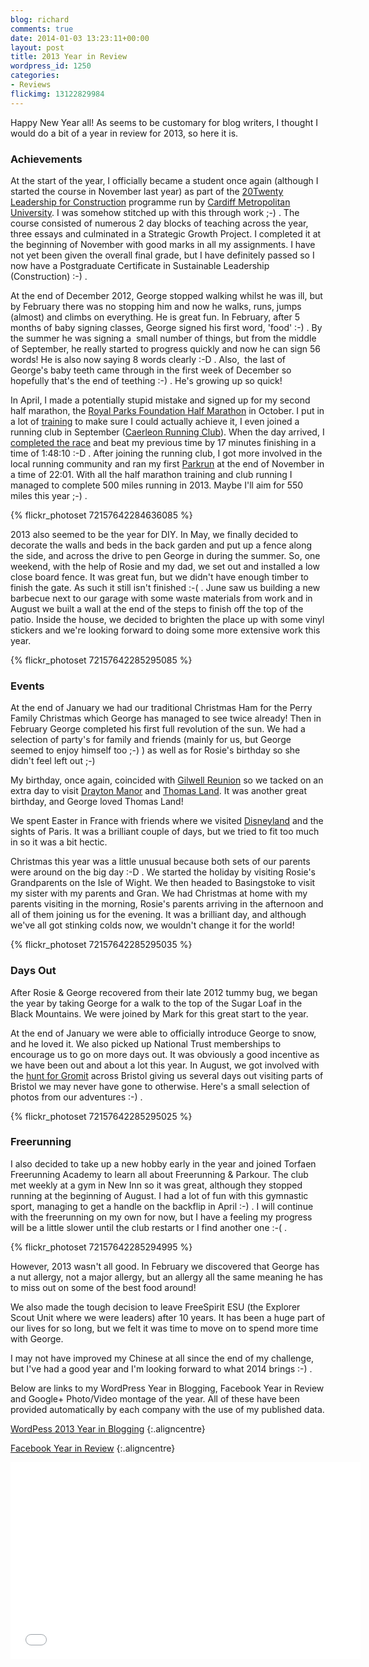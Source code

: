 ```yaml
---
blog: richard
comments: true
date: 2014-01-03 13:23:11+00:00
layout: post
title: 2013 Year in Review
wordpress_id: 1250
categories:
- Reviews
flickimg: 13122829984
---
```


Happy New Year all! As seems to be customary for blog writers, I thought I would do a bit of a year in review for 2013,
so here it is.

### Achievements

At the start of the year, I officially became a student once again (although I started the course in November last year)
as part of the [20Twenty Leadership for Construction][2020] programme run by [Cardiff Metropolitan University][cmet]. I
was somehow stitched up with this through work ;-) . The course consisted of numerous 2 day blocks of teaching across the
year, three essays and culminated in a Strategic Growth Project. I completed it at the beginning of November with good
marks in all my assignments. I have not yet been given the overall final grade, but I have definitely passed so I now have
a Postgraduate Certificate in Sustainable Leadership (Construction) :-) .

At the end of December 2012, George stopped walking whilst he was ill, but by February there was no stopping him and now
he walks, runs, jumps (almost) and climbs on everything. He is great fun. In February, after 5 months of baby signing
classes, George signed his first word, 'food' :-) . By the summer he was signing a  small number of things, but from the
middle of September, he really started to progress quickly and now he can sign 56 words! He is also now saying 8 words
clearly :-D . Also,  the last of George's baby teeth came through in the first week of December so hopefully that's the
end of teething :-) . He's growing up so quick!

In April, I made a potentially stupid mistake and signed up for my second half marathon, the [Royal Parks Foundation Half Marathon][rpf]
in October. I put in a lot of [training][50] to make sure I could actually achieve it, I even joined a running club in
September ([Caerleon Running Club][crc]). When the day arrived, I [completed the race][race] and beat my previous time by
17 minutes finishing in a time of 1:48:10 :-D . After joining the running club, I got more involved in the local running
community and ran my first [Parkrun][pk] at the end of November in a time of 22:01. With all the half marathon training
and club running I managed to complete 500 miles running in 2013. Maybe I'll aim for 550 miles this year ;-) .

{% flickr_photoset 72157642284636085 %}

2013 also seemed to be the year for DIY. In May, we finally decided to decorate the walls and beds in the back garden and
put up a fence along the side, and across the drive to pen George in during the summer. So, one weekend, with the help of
Rosie and my dad, we set out and installed a low close board fence. It was great fun, but we didn't have enough timber to
finish the gate. As such it still isn't finished :-( . June saw us building a new barbecue next to our garage with some
waste materials from work and in August we built a wall at the end of the steps to finish off the top of the patio. Inside
the house, we decided to brighten the place up with some vinyl stickers and we're looking forward to doing some more
extensive work this year.

{% flickr_photoset 72157642285295085 %}

### Events

At the end of January we had our traditional Christmas Ham for the Perry Family Christmas which George has managed to see
twice already! Then in February George completed his first full revolution of the sun. We had a selection of party's for
family and friends (mainly for us, but George seemed to enjoy himself too ;-) ) as well as for Rosie's birthday so she
didn't feel left out ;-)

My birthday, once again, coincided with [Gilwell Reunion][gr] so we tacked on an extra day to visit [Drayton Manor][dm]
and [Thomas Land][tl]. It was another great birthday, and George loved Thomas Land!

We spent Easter in France with friends where we visited [Disneyland][dl] and the sights of Paris. It was a brilliant
couple of days, but we tried to fit too much in so it was a bit hectic.

Christmas this year was a little unusual because both sets of our parents were around on the big day :-D . We started the
holiday by visiting Rosie's Grandparents on the Isle of Wight. We then headed to Basingstoke to visit my sister with my
parents and Gran. We had Christmas at home with my parents visiting in the morning, Rosie's parents arriving in the
afternoon and all of them joining us for the evening. It was a brilliant day, and although we've all got stinking colds
now, we wouldn't change it for the world!

{% flickr_photoset 72157642285295035 %}

### Days Out

After Rosie & George recovered from their late 2012 tummy bug, we began the year by taking George for a walk to the top of
the Sugar Loaf in the Black Mountains. We were joined by Mark for this great start to the year.

At the end of January we were able to officially introduce George to snow, and he loved it. We also picked up National
Trust memberships to encourage us to go on more days out. It was obviously a good incentive as we have been out and about
a lot this year. In August, we got involved with the [hunt for Gromit][gu] across Bristol giving us several days out
visiting parts of Bristol we may never have gone to otherwise. Here's a small selection of photos from our adventures :-) .

{% flickr_photoset 72157642285295025 %}

### Freerunning

I also decided to take up a new hobby early in the year and joined Torfaen Freerunning Academy to learn all about
Freerunning & Parkour. The club met weekly at a gym in New Inn so it was great, although they stopped running at the
beginning of August. I had a lot of fun with this gymnastic sport, managing to get a handle on the backflip in April :-) .
I will continue with the freerunning on my own for now, but I have a feeling my progress will be a little slower until
the club restarts or I find another one :-( .

{% flickr_photoset 72157642285294995 %}

However, 2013 wasn't all good. In February we discovered that George has a nut allergy, not a major allergy, but an
allergy all the same meaning he has to miss out on some of the best food around!

We also made the tough decision to leave FreeSpirit ESU (the Explorer Scout Unit where we were leaders) after 10 years.
It has been a huge part of our lives for so long, but we felt it was time to move on to spend more time with George.

I may not have improved my Chinese at all since the end of my challenge, but I've had a good year and I'm looking forward
to what 2014 brings :-) .

Below are links to my WordPress Year in Blogging, Facebook Year in Review and Google+ Photo/Video montage of the year.
All of these have been provided automatically by each company with the use of my published data.

[WordPess 2013 Year in Blogging][wp]
{:.aligncentre}

[Facebook Year in Review][fb]
{:.aligncentre}

<iframe width="560" height="315" src="//www.youtube.com/embed/5E7CcMLZkao&rel=0" frameborder="0" allowfullscreen></iframe>


[2020]: //www.leadershipmanagementtraining.org.uk/leadership_for_construction.php "20Twenty Leadership for Construction"
[cmet]: //www3.cardiffmet.ac.uk/ "Cardiff Metropolitan University"
[rpf]: //www.royalparkshalf.com/ "Royal Parks Foundation Half Marathon"
[crc]: //www.caerleonrunningclub.co.uk/ "Caerleon Running Club"
[pk]: //www.parkrun.org.uk/ "Parkrun"
[gr]: //scouts.org.uk/reunion/ "Gilwell Reunion"
[dm]: //www.draytonmanor.co.uk/ "Drayton Manor"
[tl]: //www.draytonmanor.co.uk/thomas-land.php "Thomas Land @ Drayton Manor"
[dl]: //www.disneylandparis.co.uk/ "Disneyland Paris"
[gu]: //www.gromitunleashed.org.uk/ "Gromit Unleashed"
[wp]: //jetpack.me/annual-report/28088045/2013/ "WordPess 2013 Year in Blogging"
[fb]: //www.facebook.com/yearinreview/richardpperry "Facebook Year in Review"

[50]: /general/50-days-to-go/ "50 Days to Go"
[race]: /general/rpf-half/ "Royal Parks Foundation Half Marathon"

